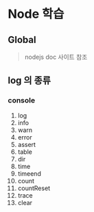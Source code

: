 # Node 학습
## Global
> nodejs doc 사이트 참조
## log 의 종류
### console
1. log
2.  info
3. warn
4. error
5. assert 
6. table
7. dir
8. time
9. timeend
10. count
11. countReset
12. trace
13. clear
